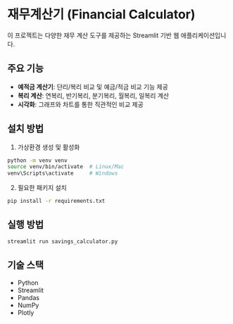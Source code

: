 # 재무계산기 (Financial Calculator)

이 프로젝트는 다양한 재무 계산 도구를 제공하는 Streamlit 기반 웹 애플리케이션입니다.

## 주요 기능

- **예적금 계산기**: 단리/복리 비교 및 예금/적금 비교 기능 제공
- **복리 계산**: 연복리, 반기복리, 분기복리, 월복리, 일복리 계산
- **시각화**: 그래프와 차트를 통한 직관적인 비교 제공

## 설치 방법

1. 가상환경 생성 및 활성화
```bash
python -m venv venv
source venv/bin/activate  # Linux/Mac
venv\Scripts\activate     # Windows
```

2. 필요한 패키지 설치
```bash
pip install -r requirements.txt
```

## 실행 방법

```bash
streamlit run savings_calculator.py
```

## 기술 스택

- Python
- Streamlit
- Pandas
- NumPy
- Plotly 